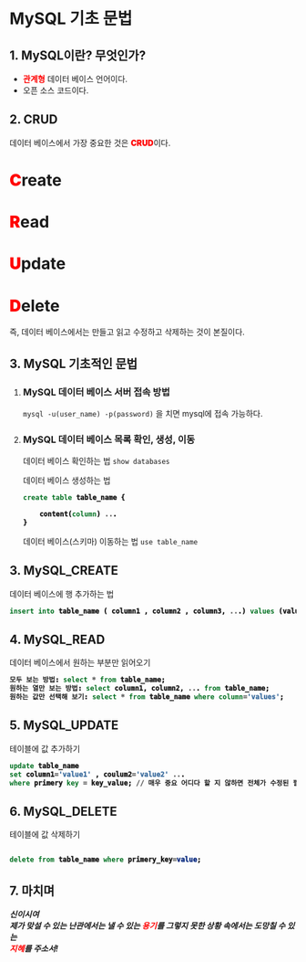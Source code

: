<style>
    span{
        color: red;
        font-weight: 1000;
    }
</style>

# MySQL 기초 문법

## 1. MySQL이란? 무엇인가?

- <span>관계형</span> 데이터 베이스 언어이다.
- 오픈 소스 코드이다.

## 2. CRUD

데이터 베이스에서 가장 중요한 것은 <span>CRUD</span>이다.

<h1><span>C</span>reate</h1>

<h1><span>R</span>ead</h1>

<h1><span>U</span>pdate</h1>

<h1><span>D</span>elete</h1>

즉, 데이터 베이스에서는 만들고 읽고 수정하고 삭제하는 것이 본질이다.

## 3. MySQL 기초적인 문법

1. ### MySQL 데이터 베이스 서버 접속 방법
   `mysql -u(user_name) -p(password)`
   을 치면 mysql에 접속 가능하다.
2. ### MySQL 데이터 베이스 목록 확인, 생성, 이동
    데이터 베이스 확인하는 법 `show databases`
    
    데이터 베이스 생성하는 법
    ~~~~sql
    create table table_name {

        content(column) ...
    }
    ~~~~

    데이터 베이스(스키마) 이동하는 법 `use table_name`
## 3. MySQL_CREATE

데이터 베이스에 행 추가하는 법

~~~~sql
insert into table_name ( column1 , column2 , column3, ...) values (value1, value2, value3, ...)
~~~~

## 4. MySQL_READ

데이터 베이스에서 원하는 부분만 읽어오기

~~~~sql
모두 보는 방법: select * from table_name;
원하는 열만 보는 방법: select column1, column2, ... from table_name;
원하는 값만 선택해 보기: select * from table_name where column='values';
~~~~~

## 5. MySQL_UPDATE

테이블에 값 추가하기

~~~~sql
update table_name
set column1='value1' , coulum2='value2' ...
where primery key = key_value; // 매우 중요 어디다 할 지 않하면 전체가 수정된 필자는 당함ㅠ
~~~~

## 6. MySQL_DELETE

테이블에 값 삭제하기

~~~~sql

delete from table_name where primery_key=value;
~~~~

## 7. 마치며

**_신이시여<br>제가 맞설 수 있는 난관에서는 낼 수 있는 <span>용기</span>를 그렇지 못한 상황 속에서는 도망칠 수 있는 <br><span>지혜</span>를 주소서!_**
